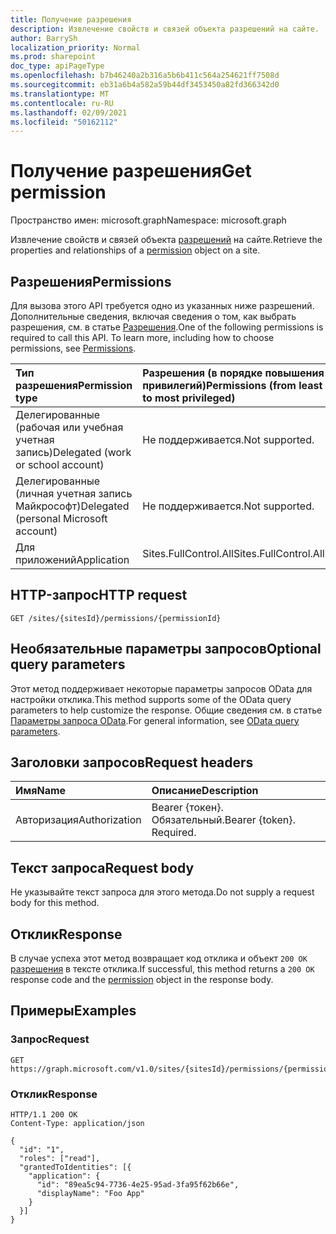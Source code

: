 ```yaml
---
title: Получение разрешения
description: Извлечение свойств и связей объекта разрешений на сайте.
author: BarrySh
localization_priority: Normal
ms.prod: sharepoint
doc_type: apiPageType
ms.openlocfilehash: b7b46240a2b316a5b6b411c564a254621ff7508d
ms.sourcegitcommit: eb31a6b4a582a59b44df3453450a82fd366342d0
ms.translationtype: MT
ms.contentlocale: ru-RU
ms.lasthandoff: 02/09/2021
ms.locfileid: "50162112"
---
```

# <a name="get-permission"></a><span data-ttu-id="6bfcb-103">Получение разрешения</span><span class="sxs-lookup"><span data-stu-id="6bfcb-103">Get permission</span></span>
<span data-ttu-id="6bfcb-104">Пространство имен: microsoft.graph</span><span class="sxs-lookup"><span data-stu-id="6bfcb-104">Namespace: microsoft.graph</span></span>

<span data-ttu-id="6bfcb-105">Извлечение свойств и связей объекта [разрешений](../resources/permission.md) на сайте.</span><span class="sxs-lookup"><span data-stu-id="6bfcb-105">Retrieve the properties and relationships of a [permission](../resources/permission.md) object on a site.</span></span>

## <a name="permissions"></a><span data-ttu-id="6bfcb-106">Разрешения</span><span class="sxs-lookup"><span data-stu-id="6bfcb-106">Permissions</span></span>
<span data-ttu-id="6bfcb-p101">Для вызова этого API требуется одно из указанных ниже разрешений. Дополнительные сведения, включая сведения о том, как выбрать разрешения, см. в статье [Разрешения](/graph/permissions-reference).</span><span class="sxs-lookup"><span data-stu-id="6bfcb-p101">One of the following permissions is required to call this API. To learn more, including how to choose permissions, see [Permissions](/graph/permissions-reference).</span></span>

|<span data-ttu-id="6bfcb-109">Тип разрешения</span><span class="sxs-lookup"><span data-stu-id="6bfcb-109">Permission type</span></span>                        | <span data-ttu-id="6bfcb-110">Разрешения (в порядке повышения привилегий)</span><span class="sxs-lookup"><span data-stu-id="6bfcb-110">Permissions (from least to most privileged)</span></span>
|:--------------------------------------|:-------------------------------------
|<span data-ttu-id="6bfcb-111">Делегированные (рабочая или учебная учетная запись)</span><span class="sxs-lookup"><span data-stu-id="6bfcb-111">Delegated (work or school account)</span></span>     | <span data-ttu-id="6bfcb-112">Не поддерживается.</span><span class="sxs-lookup"><span data-stu-id="6bfcb-112">Not supported.</span></span>
|<span data-ttu-id="6bfcb-113">Делегированные (личная учетная запись Майкрософт)</span><span class="sxs-lookup"><span data-stu-id="6bfcb-113">Delegated (personal Microsoft account)</span></span> | <span data-ttu-id="6bfcb-114">Не поддерживается.</span><span class="sxs-lookup"><span data-stu-id="6bfcb-114">Not supported.</span></span>
|<span data-ttu-id="6bfcb-115">Для приложений</span><span class="sxs-lookup"><span data-stu-id="6bfcb-115">Application</span></span>                            | <span data-ttu-id="6bfcb-116">Sites.FullControl.All</span><span class="sxs-lookup"><span data-stu-id="6bfcb-116">Sites.FullControl.All</span></span>

## <a name="http-request"></a><span data-ttu-id="6bfcb-117">HTTP-запрос</span><span class="sxs-lookup"><span data-stu-id="6bfcb-117">HTTP request</span></span>

<!-- {
  "blockType": "ignored"
}
-->
``` http
GET /sites/{sitesId}/permissions/{permissionId}
```

## <a name="optional-query-parameters"></a><span data-ttu-id="6bfcb-118">Необязательные параметры запросов</span><span class="sxs-lookup"><span data-stu-id="6bfcb-118">Optional query parameters</span></span>
<span data-ttu-id="6bfcb-119">Этот метод поддерживает некоторые параметры запросов OData для настройки отклика.</span><span class="sxs-lookup"><span data-stu-id="6bfcb-119">This method supports some of the OData query parameters to help customize the response.</span></span> <span data-ttu-id="6bfcb-120">Общие сведения см. в статье [Параметры запроса OData](/graph/query-parameters).</span><span class="sxs-lookup"><span data-stu-id="6bfcb-120">For general information, see [OData query parameters](/graph/query-parameters).</span></span>

## <a name="request-headers"></a><span data-ttu-id="6bfcb-121">Заголовки запросов</span><span class="sxs-lookup"><span data-stu-id="6bfcb-121">Request headers</span></span>
|<span data-ttu-id="6bfcb-122">Имя</span><span class="sxs-lookup"><span data-stu-id="6bfcb-122">Name</span></span>|<span data-ttu-id="6bfcb-123">Описание</span><span class="sxs-lookup"><span data-stu-id="6bfcb-123">Description</span></span>|
|:---|:---|
|<span data-ttu-id="6bfcb-124">Авторизация</span><span class="sxs-lookup"><span data-stu-id="6bfcb-124">Authorization</span></span>|<span data-ttu-id="6bfcb-p103">Bearer {токен}. Обязательный.</span><span class="sxs-lookup"><span data-stu-id="6bfcb-p103">Bearer {token}. Required.</span></span>|

## <a name="request-body"></a><span data-ttu-id="6bfcb-127">Текст запроса</span><span class="sxs-lookup"><span data-stu-id="6bfcb-127">Request body</span></span>
<span data-ttu-id="6bfcb-128">Не указывайте текст запроса для этого метода.</span><span class="sxs-lookup"><span data-stu-id="6bfcb-128">Do not supply a request body for this method.</span></span>

## <a name="response"></a><span data-ttu-id="6bfcb-129">Отклик</span><span class="sxs-lookup"><span data-stu-id="6bfcb-129">Response</span></span>

<span data-ttu-id="6bfcb-130">В случае успеха этот метод возвращает код отклика и объект `200 OK` [разрешения](../resources/permission.md) в тексте отклика.</span><span class="sxs-lookup"><span data-stu-id="6bfcb-130">If successful, this method returns a `200 OK` response code and the [permission](../resources/permission.md) object in the response body.</span></span>

## <a name="examples"></a><span data-ttu-id="6bfcb-131">Примеры</span><span class="sxs-lookup"><span data-stu-id="6bfcb-131">Examples</span></span>

### <a name="request"></a><span data-ttu-id="6bfcb-132">Запрос</span><span class="sxs-lookup"><span data-stu-id="6bfcb-132">Request</span></span>
<!-- {
  "blockType": "request",
  "name": "get_permission"
}
-->
``` http
GET https://graph.microsoft.com/v1.0/sites/{sitesId}/permissions/{permissionId}
```


### <a name="response"></a><span data-ttu-id="6bfcb-133">Отклик</span><span class="sxs-lookup"><span data-stu-id="6bfcb-133">Response</span></span>
<!-- {
  "blockType": "response",
  "truncated": true,
  "@odata.type": "microsoft.graph.permission"
}
-->
``` http
HTTP/1.1 200 OK
Content-Type: application/json

{
  "id": "1",
  "roles": ["read"],
  "grantedToIdentities": [{
    "application": {
      "id": "89ea5c94-7736-4e25-95ad-3fa95f62b66e",
      "displayName": "Foo App"
    }
  }]
}
```

<!-- {
  "type": "#page.annotation",
  "section": "documentation",
  "tocPath": "Sites/Permissions/Get site permission",
} -->

